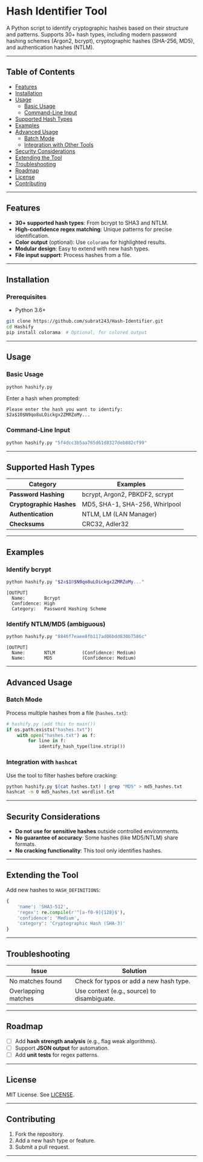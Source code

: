 # Hash Identifier Tool

A Python script to identify cryptographic hashes based on their structure and patterns. Supports 30+ hash types, including modern password hashing schemes (Argon2, bcrypt), cryptographic hashes (SHA-256, MD5), and authentication hashes (NTLM).

---

## Table of Contents
- [Features](#features)
- [Installation](#installation)
- [Usage](#usage)
  - [Basic Usage](#basic-usage)
  - [Command-Line Input](#command-line-input)
- [Supported Hash Types](#supported-hash-types)
- [Examples](#examples)
- [Advanced Usage](#advanced-usage)
  - [Batch Mode](#batch-mode)
  - [Integration with Other Tools](#integration-with-other-tools)
- [Security Considerations](#security-considerations)
- [Extending the Tool](#extending-the-tool)
- [Troubleshooting](#troubleshooting)
- [Roadmap](#roadmap)
- [License](#license)
- [Contributing](#contributing)

---

## Features
- **30+ supported hash types**: From bcrypt to SHA3 and NTLM.
- **High-confidence regex matching**: Unique patterns for precise identification.
- **Color output** (optional): Use `colorama` for highlighted results.
- **Modular design**: Easy to extend with new hash types.
- **File input support**: Process hashes from a file.

---

## Installation

### Prerequisites
- Python 3.6+

```bash
git clone https://github.com/subrat243/Hash-Identifier.git
cd Hashify
pip install colorama  # Optional, for colored output
```

---

## Usage

### Basic Usage
```bash
python hashify.py
```
Enter a hash when prompted:
```
Please enter the hash you want to identify: $2a$10$N9qo8uLOickgx2ZMRZoMy...
```

### Command-Line Input
```bash
python hashify.py "5f4dcc3b5aa765d61d8327deb882cf99"
```

---

## Supported Hash Types
| Category                  | Examples                                  |
|---------------------------|-------------------------------------------|
| **Password Hashing**      | bcrypt, Argon2, PBKDF2, scrypt            |
| **Cryptographic Hashes**  | MD5, SHA-1, SHA-256, Whirlpool            |
| **Authentication**        | NTLM, LM (LAN Manager)                    |
| **Checksums**             | CRC32, Adler32                            |

---

## Examples

### Identify bcrypt
```bash
python hashify.py "$2a$10$N9qo8uLOickgx2ZMRZoMy..."
```
```
[OUTPUT]
  Name:       Bcrypt
  Confidence: High
  Category:   Password Hashing Scheme
```

### Identify NTLM/MD5 (ambiguous)
```bash
python hashify.py "8846f7eaee8fb117ad06bdd830b7586c"
```
```
[OUTPUT]
  Name:       NTLM          (Confidence: Medium)
  Name:       MD5           (Confidence: Medium)
```

---

## Advanced Usage

### Batch Mode
Process multiple hashes from a file (`hashes.txt`):
```python
# hashify.py (add this to main())
if os.path.exists("hashes.txt"):
    with open("hashes.txt") as f:
        for line in f:
            identify_hash_type(line.strip())
```

### Integration with `hashcat`
Use the tool to filter hashes before cracking:
```bash
python hashify.py $(cat hashes.txt) | grep "MD5" > md5_hashes.txt
hashcat -m 0 md5_hashes.txt wordlist.txt
```

---

## Security Considerations
- **Do not use for sensitive hashes** outside controlled environments.
- **No guarantee of accuracy**: Some hashes (like MD5/NTLM) share formats.
- **No cracking functionality**: This tool only identifies hashes.

---

## Extending the Tool
Add new hashes to `HASH_DEFINITIONS`:
```python
{
    'name': 'SHA3-512',
    'regex': re.compile(r'^[a-f0-9]{128}$'),
    'confidence': 'Medium',
    'category': 'Cryptographic Hash (SHA-3)'
}
```

---

## Troubleshooting
| Issue                  | Solution                                  |
|------------------------|-------------------------------------------|
| No matches found       | Check for typos or add a new hash type.   |
| Overlapping matches    | Use context (e.g., source) to disambiguate. |

---

## Roadmap
- [ ] Add **hash strength analysis** (e.g., flag weak algorithms).
- [ ] Support **JSON output** for automation.
- [ ] Add **unit tests** for regex patterns.

---

## License
MIT License. See [LICENSE](LICENSE).

---

## Contributing
1. Fork the repository.
2. Add a new hash type or feature.
3. Submit a pull request.

---
